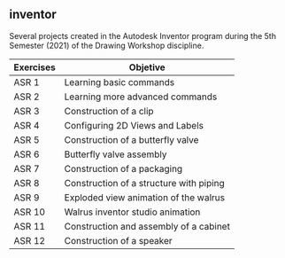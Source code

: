 ## inventor
Several projects created in the Autodesk Inventor program during the 5th Semester (2021) of the Drawing Workshop discipline. 

| Exercises | Objetive |
|-|-|
| ASR 1 | Learning basic commands |
| ASR 2 | Learning more advanced commands |
| ASR 3 | Construction of a clip |
| ASR 4 | Configuring 2D Views and Labels|
| ASR 5 | Construction of a butterfly valve |
| ASR 6 | Butterfly valve assembly |
| ASR 7 | Construction of a packaging |
| ASR 8 | Construction of a structure with piping |
| ASR 9 | Exploded view animation of the walrus |
| ASR 10 | Walrus inventor studio animation |
| ASR 11 | Construction and assembly of a cabinet |
| ASR 12 | Construction of a speaker |
